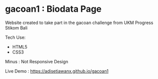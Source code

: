 # gacoan1 : Biodata Page

Website created to take part in the gacoan challenge from UKM Progress Stikom Bali

Tech Use:
- HTML5
- CSS3

Minus : Not Responsive Design

Live Demo : https://adisetiawanx.github.io/gacoan1
